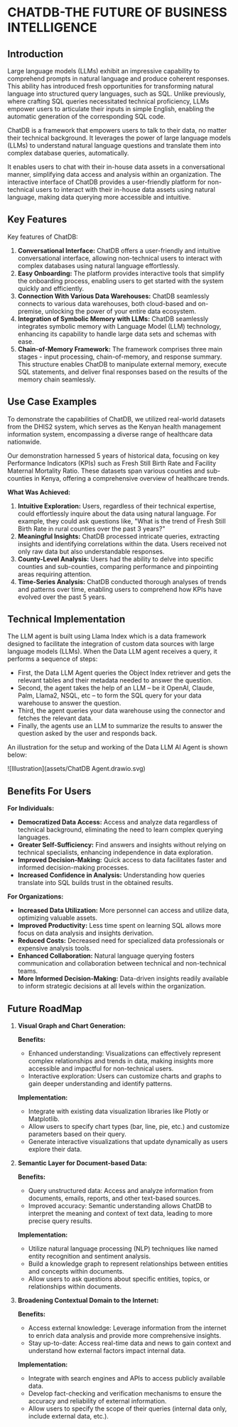 # CHATDB-THE FUTURE OF BUSINESS INTELLIGENCE

## Introduction

Large language models (LLMs) exhibit an impressive capability to comprehend prompts in natural language and produce coherent responses. This ability has introduced fresh opportunities for transforming natural language into structured query languages, such as SQL. Unlike previously, where crafting SQL queries necessitated technical proficiency, LLMs empower users to articulate their inputs in simple English, enabling the automatic generation of the corresponding SQL code.

ChatDB is a framework that empowers users to talk to their data, no matter their technical background. It leverages the power of large language models (LLMs) to understand natural language questions and translate them into complex database queries, automatically.

It enables users to chat with their in-house data assets in a conversational manner, simplifying data access and analysis within an organization. The interactive interface of ChatDB provides a user-friendly platform for non-technical users to interact with their in-house data assets using natural language, making data querying more accessible and intuitive.

## Key Features

Key features of ChatDB:

1. **Conversational Interface:** ChatDB offers a user-friendly and intuitive conversational interface, allowing non-technical users to interact with complex databases using natural language effortlessly.
2. **Easy Onboarding:** The platform provides interactive tools that simplify the onboarding process, enabling users to get started with the system quickly and efficiently.
3. **Connection With Various Data Warehouses:** ChatDB seamlessly connects to various data warehouses, both cloud-based and on-premise, unlocking the power of your entire data ecosystem.
4. **Integration of Symbolic Memory with LLMs:** ChatDB seamlessly integrates symbolic memory with Language Model (LLM) technology, enhancing its capability to handle large data sets and schemas with ease.
5. **Chain-of-Memory Framework:** The framework comprises three main stages - input processing, chain-of-memory, and response summary. This structure enables ChatDB to manipulate external memory, execute SQL statements, and deliver final responses based on the results of the memory chain seamlessly.

## Use Case Examples

To demonstrate the capabilities of ChatDB, we utilized real-world datasets from the DHIS2 system, which serves as the Kenyan health management information system, encompassing a diverse range of healthcare data nationwide.

Our demonstration harnessed 5 years of historical data, focusing on key Performance Indicators (KPIs) such as Fresh Still Birth Rate and Facility Maternal Mortality Ratio. These datasets span various counties and sub-counties in Kenya, offering a comprehensive overview of healthcare trends.

**What Was Achieved:**

1. **Intuitive Exploration:** Users, regardless of their technical expertise, could effortlessly inquire about the data using natural language. For example, they could ask questions like, "What is the trend of Fresh Still Birth Rate in rural counties over the past 3 years?"
2. **Meaningful Insights:** ChatDB processed intricate queries, extracting insights and identifying correlations within the data. Users received not only raw data but also understandable responses.
3. **County-Level Analysis:** Users had the ability to delve into specific counties and sub-counties, comparing performance and pinpointing areas requiring attention.
4. **Time-Series Analysis:** ChatDB conducted thorough analyses of trends and patterns over time, enabling users to comprehend how KPIs have evolved over the past 5 years.

## Technical Implementation

The LLM agent is built using Llama Index which is a data framework designed to facilitate the integration of custom data sources with large language models (LLMs). When the Data LLM agent receives a query, it performs a sequence of steps:

- First, the Data LLM Agent queries the Object Index retriever and gets the relevant tables and their metadata needed to answer the question.
- Second, the agent takes the help of an LLM – be it OpenAI, Claude, Palm, Llama2, NSQL, etc – to form the SQL query for your data warehouse to answer the question.
- Third, the agent queries your data warehouse using the connector and fetches the relevant data.
- Finally, the agents use an LLM to summarize the results to answer the question asked by the user and responds back.

An illustration for the setup and working of the Data LLM AI Agent is shown below:

![Illustration](assets/ChatDB Agent.drawio.svg)

## Benefits For Users

**For Individuals:**

- **Democratized Data Access:** Access and analyze data regardless of technical background, eliminating the need to learn complex querying languages.
- **Greater Self-Sufficiency:** Find answers and insights without relying on technical specialists, enhancing independence in data exploration.
- **Improved Decision-Making:** Quick access to data facilitates faster and informed decision-making processes.
- **Increased Confidence in Analysis:** Understanding how queries translate into SQL builds trust in the obtained results.

**For Organizations:**

- **Increased Data Utilization:** More personnel can access and utilize data, optimizing valuable assets.
- **Improved Productivity:** Less time spent on learning SQL allows more focus on data analysis and insights derivation.
- **Reduced Costs:** Decreased need for specialized data professionals or expensive analysis tools.
- **Enhanced Collaboration:** Natural language querying fosters communication and collaboration between technical and non-technical teams.
- **More Informed Decision-Making:** Data-driven insights readily available to inform strategic decisions at all levels within the organization.

## Future RoadMap

1. **Visual Graph and Chart Generation:**

   **Benefits:**
   - Enhanced understanding: Visualizations can effectively represent complex relationships and trends in data, making insights more accessible and impactful for non-technical users.
   - Interactive exploration: Users can customize charts and graphs to gain deeper understanding and identify patterns.

   **Implementation:**
   - Integrate with existing data visualization libraries like Plotly or Matplotlib.
   - Allow users to specify chart types (bar, line, pie, etc.) and customize parameters based on their query.
   - Generate interactive visualizations that update dynamically as users explore their data.

2. **Semantic Layer for Document-based Data:**

   **Benefits:**
   - Query unstructured data: Access and analyze information from documents, emails, reports, and other text-based sources.
   - Improved accuracy: Semantic understanding allows ChatDB to interpret the meaning and context of text data, leading to more precise query results.

   **Implementation:**
   - Utilize natural language processing (NLP) techniques like named entity recognition and sentiment analysis.
   - Build a knowledge graph to represent relationships between entities and concepts within documents.
   - Allow users to ask questions about specific entities, topics, or relationships within documents.

3. **Broadening Contextual Domain to the Internet:**

   **Benefits:**
   - Access external knowledge: Leverage information from the internet to enrich data analysis and provide more comprehensive insights.
   - Stay up-to-date: Access real-time data and news to gain context and understand how external factors impact internal data.

   **Implementation:**
   - Integrate with search engines and APIs to access publicly available data.
   - Develop fact-checking and verification mechanisms to ensure the accuracy and reliability of external information.
   - Allow users to specify the scope of their queries (internal data only, include external data, etc.).
